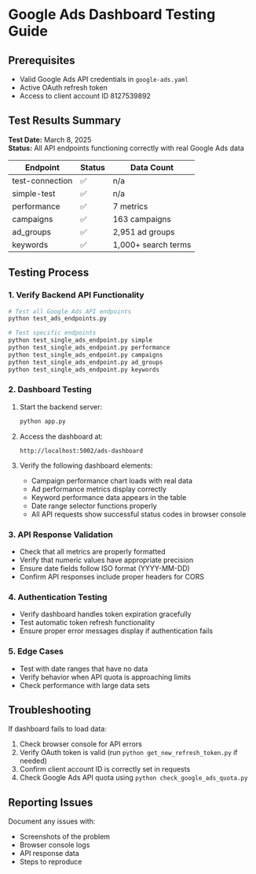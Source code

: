 # Google Ads Dashboard Testing Guide

## Prerequisites
- Valid Google Ads API credentials in `google-ads.yaml`
- Active OAuth refresh token
- Access to client account ID 8127539892

## Test Results Summary

**Test Date:** March 8, 2025  
**Status:** All API endpoints functioning correctly with real Google Ads data

| Endpoint | Status | Data Count |
|----------|--------|------------|
| test-connection | ✅ | n/a |
| simple-test | ✅ | n/a |
| performance | ✅ | 7 metrics |
| campaigns | ✅ | 163 campaigns |
| ad_groups | ✅ | 2,951 ad groups |
| keywords | ✅ | 1,000+ search terms |

## Testing Process

### 1. Verify Backend API Functionality
```bash
# Test all Google Ads API endpoints
python test_ads_endpoints.py

# Test specific endpoints
python test_single_ads_endpoint.py simple
python test_single_ads_endpoint.py performance
python test_single_ads_endpoint.py campaigns
python test_single_ads_endpoint.py ad_groups
python test_single_ads_endpoint.py keywords
```

### 2. Dashboard Testing
1. Start the backend server:
   ```bash
   python app.py
   ```

2. Access the dashboard at:
   ```
   http://localhost:5002/ads-dashboard
   ```

3. Verify the following dashboard elements:
   - Campaign performance chart loads with real data
   - Ad performance metrics display correctly
   - Keyword performance data appears in the table
   - Date range selector functions properly
   - All API requests show successful status codes in browser console

### 3. API Response Validation
- Check that all metrics are properly formatted
- Verify that numeric values have appropriate precision
- Ensure date fields follow ISO format (YYYY-MM-DD)
- Confirm API responses include proper headers for CORS

### 4. Authentication Testing
- Verify dashboard handles token expiration gracefully
- Test automatic token refresh functionality
- Ensure proper error messages display if authentication fails

### 5. Edge Cases
- Test with date ranges that have no data
- Verify behavior when API quota is approaching limits
- Check performance with large data sets

## Troubleshooting

If dashboard fails to load data:
1. Check browser console for API errors
2. Verify OAuth token is valid (run `python get_new_refresh_token.py` if needed)
3. Confirm client account ID is correctly set in requests
4. Check Google Ads API quota using `python check_google_ads_quota.py`

## Reporting Issues
Document any issues with:
- Screenshots of the problem
- Browser console logs
- API response data
- Steps to reproduce